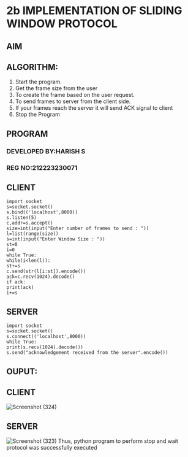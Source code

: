 # 2b IMPLEMENTATION OF SLIDING WINDOW PROTOCOL
## AIM
## ALGORITHM:
1. Start the program.
2. Get the frame size from the user
3. To create the frame based on the user request.
4. To send frames to server from the client side.
5. If your frames reach the server it will send ACK signal to client
6. Stop the Program
## PROGRAM
### DEVELOPED BY:HARISH S
### REG NO:212223230071
## CLIENT
```
import socket
s=socket.socket()
s.bind(('localhost',8000))
s.listen(5)
c,addr=s.accept()
size=int(input("Enter number of frames to send : "))
l=list(range(size))
s=int(input("Enter Window Size : "))
st=0
i=0
while True:
while(i<len(l)):
st+=s
c.send(str(l[i:st]).encode())
ack=c.recv(1024).decode()
if ack:
print(ack)
i+=s
```

## SERVER
```
import socket
s=socket.socket()
s.connect(('localhost',8000))
while True:
print(s.recv(1024).decode())
s.send("acknowledgement received from the server".encode())
```
## OUPUT:
## CLIENT
![Screenshot (324)](https://github.com/user-attachments/assets/5f76115a-92b8-472f-b89c-b8b0e9d8528b)

## SERVER
![Screenshot (323)](https://github.com/user-attachments/assets/553a771b-191c-407a-8d80-d6b0bf80e466)
Thus, python program to perform stop and wait protocol was successfully executed
